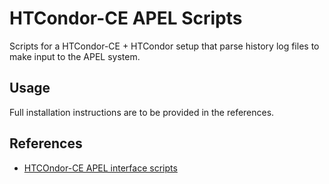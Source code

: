 HTCondor-CE APEL Scripts
=========================

Scripts for a HTCondor-CE + HTCondor setup that parse history log files to make input to the APEL system.

Usage
-----

Full installation instructions are to be provided in the references.

References
----------

- [HTCOndor-CE APEL interface scripts](https://twiki.cern.ch/twiki/bin/view/LCG/HtCondorCeAccounting)

